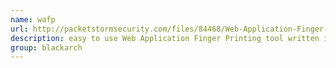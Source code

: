 ```yaml
---
name: wafp
url: http://packetstormsecurity.com/files/84468/Web-Application-Finger-Printer-0.01-26c3.html
description: easy to use Web Application Finger Printing tool written in ruby using sqlite3 databases for storing the fingerprints. URL : http://packetstormsecurity.com/files/84468/Web-Application-Finger-Printer-0.01-26c3.html Groups : blackarch blackarch-webapp blackarch-fingerprint
group: blackarch
---
```


